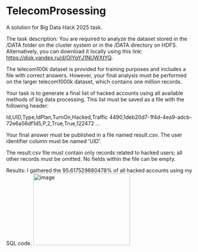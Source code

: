 # TelecomProsessing
A solution for Big Data Hack 2025 task.

The task description:
You are required to analyze the dataset stored in the /DATA folder on the cluster system or in the /DATA directory on HDFS. Alternatively, you can download it locally using this link: https://disk.yandex.ru/d/OIYpYJ1NUWXtYQ.

The telecom100k dataset is provided for training purposes and includes a file with correct answers. However, your final analysis must be performed on the larger telecom1000k dataset, which contains one million records.

Your task is to generate a final list of hacked accounts using all available methods of big data processing. This list must be saved as a file with the following header:

Id,UID,Type,IdPlan,TurnOn,Hacked,Traffic
4490,1deb20d7-1f4d-4ea9-adcb-72e6a56df1d5,P,2,True,True,122472
...

Your final answer must be published in a file named result.csv. The user identifier column must be named 'UID'.

The result.csv file must contain only records related to hacked users; all other records must be omitted. No fields within the file can be empty.

Results: 
I gathered the 95.617529880478% of all hacked accounts using my SQL code.
<img width="261" height="194" alt="image" src="https://github.com/user-attachments/assets/9df860ee-f040-48cd-9dda-16abd72deb17" />

